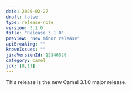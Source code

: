```yaml
---
date: 2020-02-27
draft: false 
type: release-note
version: 3.1.0
title: "Release 3.1.0"
preview: "New minor release"
apiBreaking: ""
knownIssues: ""
jiraVersionId: 12346526
category: camel
jdk: [8,11]
---
```


This release is the new Camel 3.1.0 major release.
